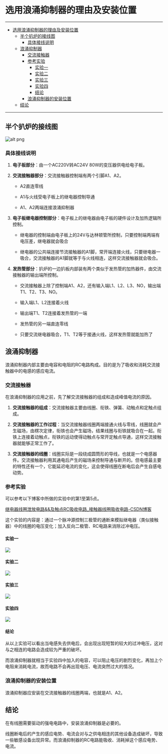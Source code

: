 # 选用浪涌抑制器的理由及安装位置

---

- [选用浪涌抑制器的理由及安装位置](#选用浪涌抑制器的理由及安装位置)
  - [半个扒炉的接线图](#半个扒炉的接线图)
    - [具体接线说明](#具体接线说明)
  - [浪涌抑制器](#浪涌抑制器)
    - [交流接触器](#交流接触器)
    - [参考实验](#参考实验)
      - [实验一](#实验一)
      - [实验二](#实验二)
      - [实验三](#实验三)
      - [实验四](#实验四)
      - [结论](#结论)
    - [浪涌抑制器的安装位置](#浪涌抑制器的安装位置)
  - [结论](#结论-1)

---

## 半个扒炉的接线图

![alt png](C:\Users\杜淇宇\OneDrive%20-%20Brandon%20Equipment\桌面\griddles.png)

### 具体接线说明

1. **电子板部分**：由一个AC220V转AC24V 80W的变压器供电给电子板。

2. **交流接触器部分**：交流接触器控制端有两个引脚A1、A2。
   
   * A2直连零线
   
   * A1与火线受电子板上的继电器控制导通
   
   * A1、A2两端连接浪涌抑制器

3. **电子板继电器控制部分**：电子板上的继电器由电子板的硬件设计及加热逻辑所控制。
   
   * 继电器的控制端由电子板上的24V与达林顿管所控制，只要控制端两端有电压差，继电器就会吸合
   
   * 继电器的公共端连接节流接触器的A1脚，常开端连接火线，只要继电器一吸合，交流接触器的A1脚就等于与火线相连，这样交流接触器就会吸合。

4. **发热管部分**：扒炉的一边扒板内部装有两个类似于发热管的加热器件，由交流接触器的输出端所控制。
   
   * 交流接触器上除了控制端A1、A2，还有输入端L1、L2、L3、NO，输出端T1、T2、T3、NO。
   
   * 输入端L1、L2连接着火线
   
   * 输出端T1、T2连接着发热管的一端
   
   * 发热管的另一端直连零线
   
   * 只要交流继电器吸合，T1、T2等于接通火线，这样发热管就能加热了

## 浪涌抑制器

浪涌抑制器内部主要由电容和电阻的RC电路构成。目的是为了吸收和消耗交流接触器中的电感的感应电流。

### 交流接触器

在浪涌抑制器的应用之前，先了解交流接触器的组成和造成峰值电流的原因。

1. **交流接触器的组成**：交流接触器主要由线圈、衔铁、弹簧、动触点和定触点组成。

2. **交流接触器的工作过程**：当交流接触器线圈两端接通火线与零线，线圈就会产生磁场，由楞次定律，衔铁也会产生磁场，结果线圈与衔铁就吸合在一起。衔铁上连接着动触点，衔铁的运动使得动触点与常开定触点导通，这样交流接触器就能够正常工作了。

3. **交流接触器的线圈**：线圈实际是一段绕成圆筒形的导线，也就是一个电感器件。交流接触器利用其通电后产生的磁场来控制导通与断开的。但电感最主要的特性还有一个，它能延迟电流的变化，这会使得线圈在断电后会产生自感电动势。

### 参考实验

可以参考以下博客中所做的实验中的第1至第5点。

[继电器线圈泄放电路&&及触点RC吸收电路_接触器线圈吸收电路-CSDN博客](https://blog.csdn.net/weixin_45633643/article/details/107662100)

这个实验的内容是：通过一个脉冲源控制三极管的通断来模拟继电器（类似接触器）中的线圈的电压变化；加入反向二极管、RC电路来消除过冲电压。

#### 实验一

![](C:\Users\杜淇宇\AppData\Roaming\marktext\images\2023-12-08-17-07-54-image.png)

#### 实验二

![](C:\Users\杜淇宇\AppData\Roaming\marktext\images\2023-12-08-17-08-14-image.png)

#### 实验三

![](C:\Users\杜淇宇\AppData\Roaming\marktext\images\2023-12-08-17-09-02-image.png)

#### 实验四

![](C:\Users\杜淇宇\AppData\Roaming\marktext\images\2023-12-08-17-09-23-image.png)

#### 结论

从以上实验可以看出当电感失去供电后，会出现出现短暂的较大的过冲电压，这对与之相连的电路会造成较为严重的破坏。

而浪涌抑制器就相当于实验四中加入的电容，可以阻止电压的剧烈变化，再加上个电阻来消耗电流，故而电路不会再出现电压、电流突然过大的情况。

### 浪涌抑制器的安装位置

浪涌抑制器应安装在交流接触器的线圈两端，也就是A1、A2。

## 结论

在有线圈需要驱动的强电电路中，安装浪涌抑制器是必要的。

线圈断电后的产生的感应电势、电流会对与之供电相连的其他设备造成破坏，导致一些敏感设备出现异常。而浪涌抑制器的RC电路能吸收、消耗掉这个感应电势、电流。
